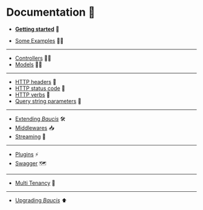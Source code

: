 # Documentation :book:

- [**Getting started**](getting-started.md) :rocket:

- [Some Examples](examples.md) :man_teacher:
--------
- [Controllers](controllers.md) :man_technologist:
- [Models](models.md) :man_artist:
---------
- [HTTP headers](http-headers.md) :bookmark_tabs:
- [HTTP status code](http-status-code.md) :traffic_light:
- [HTTP verbs](http-verbs.md) :speech_balloon:
- [Query string parameters](query-string-parameters.md) :wrench:
---------
- [Extending *Baucis*](extending-baucis.md) :hammer_and_wrench:
- [Middlewares](middlewares.md) :inbox_tray:
- [Streaming](streaming.md) :ocean:
---------
- [Plugins](plugins.md) :zap:
- [Swagger](swagger.md) :world_map:
-----------
- [Multi Tenancy](multi-tenancy.md) :flags:
--------
- [Upgrading *Baucis*](upgrading-baucis.md) :arrow_up:
